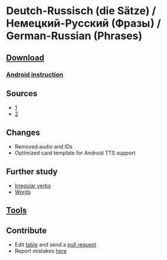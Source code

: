 # Deutch-Russisch (die Sätze) / Немецкий-Русский (Фразы) / German-Russian (Phrases)


## [Download](./De-Ru-phrases.apkg)


### [Android instruction](https://www.youtube.com/watch?v=i7r8Fqc1izs)


## Sources
* [1](https://ankiweb.net/shared/info/1184299751)
* [2](https://ankiweb.net/shared/info/988508924)


## Changes
* Removed audio and IDs
* Optimized card template for Android TTS support


## Further study
* [Irregular verbs](https://ankiweb.net/shared/info/224557590)
* [Words](../De-Ru/de-ru.md)


## [Tools](../wiki.md#tools)


## Contribute
* Edit [table](./De-Ru.txt) and send a [pull request](https://docs.github.com/en/github/collaborating-with-pull-requests/proposing-changes-to-your-work-with-pull-requests/creating-a-pull-request)
* Report mistakes [here](https://github.com/br4ch1st0chr0n3/anki-decks/discussions/1)